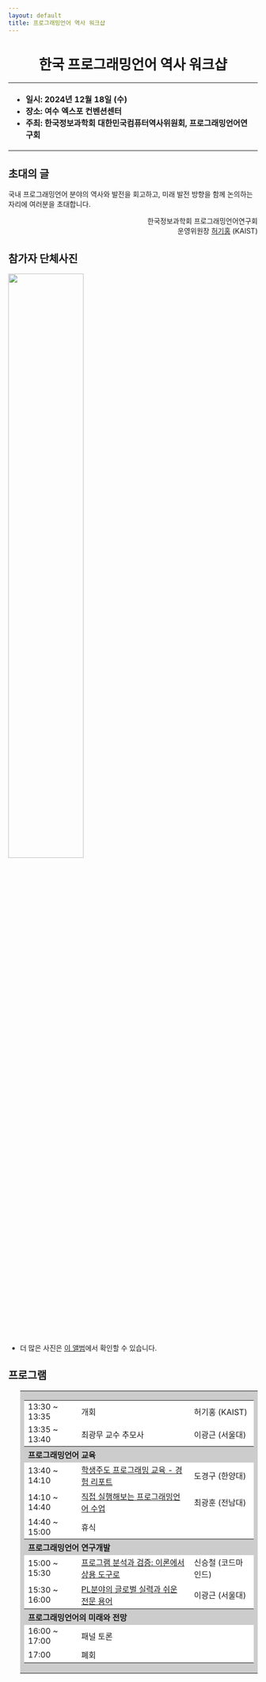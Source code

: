 ```yaml
---
layout: default
title: 프로그래밍언어 역사 워크샵
---
```


<h1>
<center>
한국 프로그래밍언어 역사 워크샵
</center>
</h1>
<center><table><tbody><tr><th align="left">
<ul>
<li>일시: 2024년 12월 18일 (수)</li>
<li>장소: 여수 엑스포 컨벤션센터</li>
<li>주최: 한국정보과학회 대한민국컴퓨터역사위원회, 프로그래밍언어연구회</li>
</ul>
</th></tr></tbody></table>
</center>

<h2>초대의 글</h2>

<p>
  국내 프로그래밍언어 분야의 역사와 발전을 회고하고, 미래 발전 방향을 함께 논의하는 자리에 여러분을 초대합니다.
</p>

<p style="text-align: right">
한국정보과학회 프로그래밍언어연구회 <br>
운영위원장 <a href="https://kihongheo.kaist.ac.kr">허기홍</a> (KAIST)
</p>

<h2> 참가자 단체사진</h2>
<img style="width: 55%" src ="https://lh3.googleusercontent.com/pw/AP1GczO7BYaP2uu9iokQQVoWho4_FjrEhErHykXwj3OpVPfElIZvg6bzIo2X0B3Q50_YAxxDP7R5ZphO2hU6JCou6uDG2DKtoUuakFaOCrvYvnVelZzg12iyCfNqPyyhKjP-T7E2WDgAUrNQeZc7rPcAIOjYY4kqk7xgS-JlJOE9PtceK-OkId2p-c-Y2B-8yRIFIZUhCNIBnxwqV2m4D4ePGU-Vq3r3tbFqzVbsJU_xYBrSiyWTtWeWUqwtVhHDtjOje9xkq6F0NhHppjwufm2iRf3UC9qqLJG7Lbj8wRSsPJy0jPYuqv63m0qtiZ-4Z31X0sAEGnvMhPTq2fkd4BjJM4PnrjACia7E4Bt9nsSGImI7MLjNhKWhOCB2DzXOplPi28oOQ5YpRcumHa96AusMS16jW8_KSH4kC1a3vWdreppuysNb4tTxgvwFUOQB1_bZnemvJw90Gw7rxuMLq1TqegRnjTj5KDArASGg-gxNmM1MQhvBTq0BSWuT7rrcka8nNkXThsl5o9_2F-sr6vqVMto3Ag6uO6eioHA9mM-KgE0A9KTJ8avQEZGEw7BwRG5XuvmMZ24DRDlIlYtqsOcQuzLKy_en9VkYdnzOCel7M3s5NpPvNv-13YE5Z_hunMRuDc-99-rqqO7UVmyjz56S-vRFuT-4VJUPZAYbNIt3dIvbnq_jQDsNUiwt93UxR4sRPswye-Y-TttAkxJYrRcG4NNPHbeyzrw6uzLEMmjO-xmLwQsqJ-K--lv76WD8v0hIe8Q-r0OpDdM8DvWVU2_pGEm99FJKZGXwBC1xKoHSRrGN3YwUd3CFoN8CmbtLvci7-B1PTRfdBK1LFipU2lnhEMzLdsKuBK3sX59wicB5R-7Ggkwhyd5uWFYc9cdIezrPG3a-0Rhor9jGu01LHUEXaFYFUCj7u_MJ_Oxho2ca_w7LsGsnGhJdyp87jFOQ=w2386-h1790-s-no?authuser=0">
<ul>
<li>더 많은 사진은 <a href="https://photos.app.goo.gl/YehVFBM4ex8QNMTB9">이 앨범</a>에서 확인할 수 있습니다.</li>
</ul>
<h2>프로그램</h2>

<ul>
  <table border="0" cellspacing="0">
  <tbody><tr><td bgcolor="#cccccc">
  <table border="0" cellspacing="1pt">
<tbody>
  <tr><td bgcolor="white"> 13:30 ~ 13:35 </td> <td bgcolor="white"> 개회 </td><td bgcolor="white">허기홍 (KAIST)</td></tr>
  <tr><td bgcolor="white"> 13:35 ~ 13:40 </td> <td bgcolor="white"> 최광무 교수 추모사 </td><td bgcolor="white">이광근 (서울대)</td></tr>
  <tr><th colspan="3" align="left"> 프로그래밍언어 교육</th></tr>
  <tr><td bgcolor="white"> 13:40 ~ 14:10 </td> <td bgcolor="white"> <a href="presentation/doh.pdf">학생주도 프로그래밍 교육 - 경험 리포트</a></td><td bgcolor="white">도경구 (한양대)</td></tr>
  <tr><td bgcolor="white"> 14:10 ~ 14:40 </td> <td bgcolor="white"> <a href="presentation/choi.pdf">직접 실행해보는 프로그래밍언어 수업</a></td><td bgcolor="white"> 최광훈 (전남대)</td></tr>
  <tr><td bgcolor="white"> 14:40 ~ 15:00 </td> <td bgcolor="white"> 휴식 </td><td bgcolor="white"> </td></tr>
  <tr><th colspan="3" align="left"> 프로그래밍언어 연구개발</th></tr>
  <tr><td bgcolor="white"> 15:00 ~ 15:30 </td> <td bgcolor="white"> <a href="presentation/shin.pdf">프로그램 분석과 검증: 이론에서 상용 도구로</a> </td><td bgcolor="white">신승철 (코드마인드)</td></tr>
  <tr><td bgcolor="white"> 15:30 ~ 16:00 </td> <td bgcolor="white"> <a href="presentation/yi.pdf">PL분야의 글로벌 실력과 쉬운 전문 용어</a> </td><td bgcolor="white">이광근 (서울대)</td></tr>
  <tr><th colspan="3" align="left"> 프로그래밍언어의 미래와 전망</th></tr>
  <tr><td bgcolor="white"> 16:00 ~ 17:00 </td> <td bgcolor="white"> 패널 토론</td><td bgcolor="white"> </td></tr>
  <tr><td bgcolor="white"> 17:00 </td> <td bgcolor="white"> 폐회 </td><td bgcolor="white"> </td></tr>
</tbody>
  </table></td></tr></tbody></table>
</ul>

